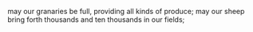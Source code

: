 may our granaries be full, providing all kinds of produce; may our sheep bring forth thousands and ten thousands in our fields;

